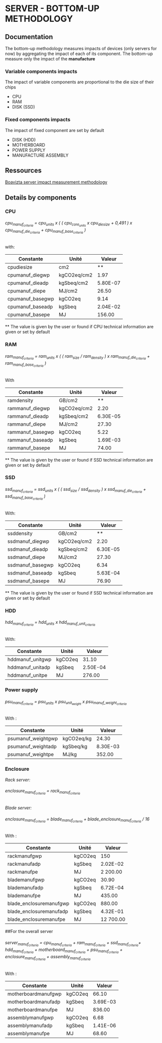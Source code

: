 # SERVER - BOTTOM-UP METHODOLOGY

## Documentation

The bottom-up methodology measures impacts of devices (only servers for now) by aggregating the impact of each of its component. 
The bottom-up measure only the impact of the **manufacture**

### Variable components impacts

The impact of variable components are proportional to the die size of their chips

* CPU
* RAM
* DISK (SSD)


### Fixed components impacts

The impact of fixed component are set by default

* DISK (HDD)
* MOTHERBOARD
* POWER SUPPLY
* MANUFACTURE ASSEMBLY


## Ressources

[Boavizta server impact measurement methodology](https://boavizta.cmakers.io/blog/numerique-et-environnement-comment-evaluer-l-empreinte-de-la-fabrication-d-un-serveur-au-dela-des-emissions-de-gaz-a-effet-de-se?token=2112aecb183b1b5d27e137abc61e0f0d39fabf99)


## Details by components

### CPU

<h6>cpu<sub>manuf<sub><em>criteria</em></sub></sub> = cpu<sub>units<sub></sub></sub> x ( ( cpu<sub>core<sub>units</sub></sub> x cpu<sub>diesize</sub> + 0,491 ) x cpu<sub>manuf_die<sub><em>criteria</em></sub></sub> + cpu<sub>manuf_base<sub><em>criteria</em></sub></sub> )</h6>

with:

|Constante|Unité|Valeur|
|--- |--- |--- |
|cpudiesize|cm2|**|
|cpumanuf_diegwp|kgCO2eq/cm2|1.97|
|cpumanuf_dieadp|kgSbeq/cm2|5.80E-07|
|cpumanuf_diepe|MJ/cm2|26.50|
|cpumanuf_basegwp|kgCO2eq|9.14|
|cpumanuf_baseadp|kgSbeq|2.04E-02|
|cpumanuf_basepe|MJ|156.00|

 ** The value is given by the user or found if CPU technical information are given or set by default

### RAM

<h6>ram<sub>manuf<sub><em>criteria</em></sub></sub> = ram<sub>units</sub> x ( ( ram<sub>size</sub> / ram<sub>density</sub> ) x ram<sub>manuf_die<sub><em>criteria</em></sub></sub> + ram<sub>manuf_base<sub><em>criteria</em></sub></sub> )</h6>

With

|Constante|Unité|Valeur|
|--- |--- |--- |
|ramdensity|GB/cm2|**|
|rammanuf_diegwp|kgCO2eq/cm2|2.20|
|rammanuf_dieadp|kgSbeq/cm2|6.30E-05|
|rammanuf_diepe|MJ/cm2|27.30|
|rammanuf_basegwp|kgCO2eq|5.22|
|rammanuf_baseadp|kgSbeq|1.69E-03|
|rammanuf_basepe|MJ|74.00|


** The value is given by the user or found if SSD technical information are given or set by default


### SSD

<h6>ssd<sub>manuf<sub><em>criteria</em></sub></sub> = ssd<sub>units</sub> x ( ( ssd<sub>size</sub> / ssd<sub>density</sub> ) x ssd<sub>manuf_die<sub><em>criteria</em></sub></sub> + ssd<sub>manuf_base<sub><em>criteria</em></sub></sub> )</h6>

With:

|Constante|Unité|Valeur|
|--- |--- |--- |
|ssddensity|GB/cm2|**|
|ssdmanuf_diegwp|kgCO2eq/cm2|2.20|
|ssdmanuf_dieadp|kgSbeq/cm2|6.30E-05|
|ssdmanuf_diepe|MJ/cm2|27.30|
|ssdmanuf_basegwp|kgCO2eq|6.34|
|ssdmanuf_baseadp|kgSbeq|5.63E-04|
|ssdmanuf_basepe|MJ|76.90|

** The value is given by the user or found if SSD technical information are given or set by default

### HDD

<h6>hdd<sub>manuf<sub><em>criteria</em></sub></sub> = hdd<sub>units</sub> x hdd<sub>manuf_unit<sub><em>criteria</em></sub></sub></h6>

With:

|Constante|Unité|Valeur|
|--- |--- |--- |
|hddmanuf_unitgwp|kgCO2eq|31.10|
|hddmanuf_unitadp|kgSbeq|2.50E-04|
|hddmanuf_unitpe|MJ|276.00|


### Power supply

<h6>psu<sub>manuf<sub><em>criteria</em></sub></sub> = psu<sub>units</sub> x psu<sub>unit<sub>weight</sub></sub> x psu<sub>manuf_weight<sub><em>criteria</em></sub></sub></h6>

With :

|Constante|Unité|Valeur|
|--- |--- |--- |
|psumanuf_weightgwp|kgCO2eq/kg|24.30|
|psumanuf_weightadp|kgSbeq/kg|8.30E-03|
|psumanuf_weightpe|MJ/kg|352.00|


### Enclosure

*Rack server:*

<h6>enclosure<sub>manuf<sub><em>criteria</em></sub></sub> = rack<sub>manuf<sub><em>criteria</em></sub></sub></h6>

*Blade server:*

<h6>enclosure<sub>manuf<sub><em>criteria</em></sub></sub> = blade<sub>manuf<sub><em>criteria</em></sub></sub> + blade_enclosure<sub>manuf<sub><em>criteria</em></sub></sub> / 16</h6>

With :

|Constante|Unité|Valeur|
|--- |--- |--- |
|rackmanufgwp|kgCO2eq|150|
|rackmanufadp|kgSbeq|2.02E-02|
|rackmanufpe|MJ|2 200.00|
|blademanufgwp|kgCO2eq|30.90|
|blademanufadp|kgSbeq|6.72E-04|
|blademanufpe|MJ|435.00|
|blade_enclosuremanufgwp|kgCO2eq|880.00|
|blade_enclosuremanufadp|kgSbeq|4.32E-01|
|blade_enclosuremanufpe|MJ|12 700.00|


##For the overall server

<h6>server<sub>manuf<sub><em>criteria</em></sub></sub> = cpu<sub>manuf<sub><em>criteria</em></sub></sub> + ram<sub>manuf<sub><em>criteria</em></sub></sub> + ssd<sub>manuf<sub><em>criteria</em></sub></sub>+ hdd<sub>manuf<sub><em>criteria</em></sub></sub> + motherboard<sub>manuf<sub><em>criteria</em></sub></sub> + psu<sub>manuf<sub><em>criteria</em></sub></sub> + enclosure<sub>manuf<sub><em>criteria</em></sub></sub> + assembly<sub>manuf<sub><em>criteria</em></sub></sub></h6>

With :

|Constante|Unité|Valeur|
|--- |--- |--- |
|motherboardmanufgwp|kgCO2eq|66.10|
|motherboardmanufadp|kgSbeq|3.69E-03|
|motherboardmanufpe|MJ|836.00|
|assemblymanufgwp|kgCO2eq|6.68|
|assemblymanufadp|kgSbeq|1.41E-06|
|assemblymanufpe|MJ|68.60|
